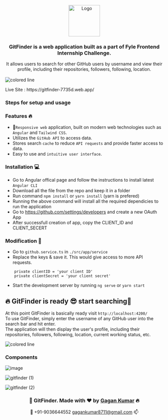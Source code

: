<p align="center">
  <img align=center src="https://uploads-ssl.webflow.com/625c465d6bcacb7190dc0063/63a4a44fc8c1bd2faaeffe83_gitfinder-logo.png" alt="Logo" height="100">
</p>

<h3 align="center">
GitFinder is a web application built as a part of Fyle Frontend Internship Challenge.
</h3>
<p align="center">
 It allows users to search for other  GitHub users by username and view their profile, including their repositories, followers, following, location.
</h4>
</br></br>
<img src="https://i.imgur.com/y4oV9VV.png" alt="colored line"  witdth="100px" align="left">
</br>

<p >Live Site :  https://gitfinder-7735d.web.app/ </p>

### Steps for setup and usage

### Features 🔥
- 📱`Responsive web` application, built on modern web technologies such as `Angular` and `Tailwind CSS`.
- Utilizes the `GitHub API` to access data.
- Stores search `cache` to reduce `API requests` and provide faster access to data.
- Easy to use and `intuitive user interface`.


### Installation 💻

- Go to Angular offical page and follow the instructions to install latest `Angular CLI`
- Download all the file from the repo and keep it in a folder
- Run command `npm install` or `yarn install` (yarn is prefered)
- Running the above command will install all the required dependicies to run the application
- Go to https://github.com/settings/developers and create a new OAuth App
- After successfull creation of app, copy the CLIENT_ID and CLIENT_SECERT 

### Modification 📝

- Go to `github.service.ts` in  `./src/app/service`
- Replace the keys & save it. This would give access to more API requests.
```text
    private clientID = 'your client ID'
    private clientSecret = 'your client secret'
```
- Start the development server by running `ng serve` or `yarn start`

## 🔥 GitFinder is ready 😎 start searching💫

At this point GitFinder is basically ready visit `http://localhost:4200/` </br>
To use GitFinder, simply enter the username of any GitHub user into the search bar and hit enter. </br>
The application will then display the user's profile, including their repositories, followers, following, location, current working status, etc.

<img src="https://i.imgur.com/y4oV9VV.png" alt="colored line" align="center">

### Components

![image](https://user-images.githubusercontent.com/77300329/209218129-1d9d40ba-ec66-4026-bcc2-47f214508df4.png)

![gitfinder (1)](https://user-images.githubusercontent.com/77300329/209219661-894115b2-ab3b-496f-9eac-a0360d390cd1.png)

![gitfinder (2)](https://user-images.githubusercontent.com/77300329/209223018-8fd50ae1-baf0-45db-a880-66969666fc79.png)

<h3 align="center">💫 GitFinder. Made with ❤️ by <a href="https://github.com/othegagan/">Gagan Kumar</a> 🔥 </h3>
<p align="center"> 🤙 +91-9036644552  <a href="mailto:gagankumar8711@gmail.com">gagankumar8711@gmail.com</a> 📫</p>
</center>
